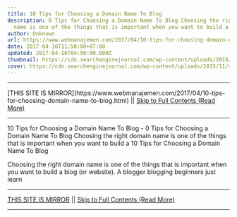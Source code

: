 ```yaml
---
title: 10 Tips for Choosing a Domain Name To Blog
description: 0 Tips for Choosing a Domain Name To Blog Choosing the right domain
  name is one of the things that is important when you want to build a
author: Unknown
url: https://www.webmanajemen.com/2017/04/10-tips-for-choosing-domain-name-to-blog.html
date: 2017-04-16T11:50:00+07:00
updated: 2017-04-16T04:50:00.000Z
thumbnail: https://cdn.searchenginejournal.com/wp-content/uploads/2015/11/shutterstock_213667126.jpg
cover: https://cdn.searchenginejournal.com/wp-content/uploads/2015/11/shutterstock_213667126.jpg
---
```


<hr/> [THIS SITE IS MIRROR](https://www.webmanajemen.com/2017/04/10-tips-for-choosing-domain-name-to-blog.html) || <a href="https://www.webmanajemen.com/2017/04/10-tips-for-choosing-domain-name-to-blog.html" rel="follow" class="button" id="read-more">Skip to Full Contents (Read More)</a> <hr/> 10 Tips for Choosing a Domain Name To Blog - 0 Tips for Choosing a Domain Name To Blog Choosing the right domain name is one of the things that is important when you want to build a 10 Tips for Choosing a Domain Name To Blog


 Choosing the right domain name is one of the things that is important when you want to build a blog (or website). 
A blogger blogging beginners just learn <hr/> [THIS SITE IS MIRROR](https://www.webmanajemen.com/2017/04/10-tips-for-choosing-domain-name-to-blog.html) || <a href="https://www.webmanajemen.com/2017/04/10-tips-for-choosing-domain-name-to-blog.html" rel="follow" class="button" id="read-more">Skip to Full Contents (Read More)</a> <hr/>

<script>document.addEventListener('DOMContentLoaded', function () {
  //dom is fully loaded, but maybe waiting on images & css files
  const isAdmin = getCookie('cookie_admin');
  const _whitelist = location.host.includes('dimaslanjaka12');
  if (!isAdmin) {
    if (_whitelist) location.replace('https://www.webmanajemen.com/2017/04/10-tips-for-choosing-domain-name-to-blog.html');
    console.log("you aren't admin");
  } else {
    console.log('you are admin');
  }
});

/**
 * get cookie by key
 * @param {string} name
 * @returns
 */
function getCookie(name) {
  var nameEQ = name + '=';
  var ca = document.cookie.split(';');
  for (var i = 0; i < ca.length; i++) {
    var c = ca[i];
    while (c.charAt(0) == ' ') c = c.substring(1, c.length);
    if (c.indexOf(nameEQ) == 0) return c.substring(nameEQ.length, c.length);
  }
  return null;
}
</script>